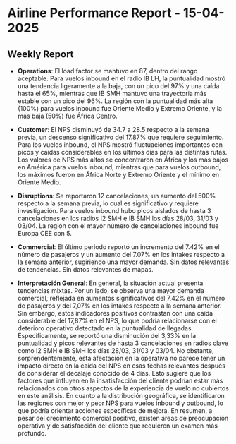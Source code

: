 # Airline Performance Report - 15-04-2025

## Weekly Report

- **Operations**: El load factor se mantuvo en 87, dentro del rango aceptable. Para vuelos inbound en el radio IB LH, la puntualidad mostró una tendencia ligeramente a la baja, con un pico del 97% y una caída hasta el 65%, mientras que IB SMH mantuvo una trayectoria más estable con un pico del 96%. La región con la puntualidad más alta (100%) para vuelos inbound fue Oriente Medio y Extremo Oriente, y la más baja (50%) fue África Centro.

- **Customer**: El NPS disminuyó de 34.7 a 28.5 respecto a la semana previa, un descenso significativo del 17.87% que requiere seguimiento. Para los vuelos inbound, el NPS mostró fluctuaciones importantes con picos y caídas considerables en los últimos días para las distintas rutas. Los valores de NPS más altos se concentraron en África y los más bajos en América para vuelos inbound, mientras que para vuelos outbound, los máximos fueron en África Norte y Extremo Oriente y el mínimo en Oriente Medio.

- **Disruptions**: Se reportaron 12 cancelaciones, un aumento del 500% respecto a la semana previa, lo cual es significativo y requiere investigación. Para vuelos inbound hubo picos aislados de hasta 3 cancelaciones en los radios I2 SMH e IB SMH los días 28/03, 31/03 y 03/04. La región con el mayor número de cancelaciones inbound fue Europa CEE con 5.

- **Commercial**: El último periodo reportó un incremento del 7.42% en el número de pasajeros y un aumento del 7.07% en los intakes respecto a la semana anterior, sugiriendo una mayor demanda. Sin datos relevantes de tendencias. Sin datos relevantes de mapas.

- **Interpretación General**: En general, la situación actual presenta tendencias mixtas. Por un lado, se observa una mayor demanda comercial, reflejada en aumentos significativos del 7,42% en el número de pasajeros y del 7,07% en los intakes respecto a la semana anterior. Sin embargo, estos indicadores positivos contrastan con una caída considerable del 17,87% en el NPS, lo que podría relacionarse con el deterioro operativo detectado en la puntualidad de llegadas. Específicamente, se reportó una disminución del 3,33% en la puntualidad y picos relevantes de hasta 3 cancelaciones en radios clave como I2 SMH e IB SMH los días 28/03, 31/03 y 03/04. No obstante, sorprendentemente, esta afectación en la operativa no parece tener un impacto directo en la caída del NPS en esas fechas relevantes después de considerar el decalaje conocido de 4 días. Esto sugiere que los factores que influyen en la insatisfacción del cliente podrían estar más relacionados con otros aspectos de la experiencia de vuelo no cubiertos en este análisis. En cuanto a la distribución geográfica, se identificaron las regiones con mejor y peor NPS para vuelos inbound y outbound, lo que podría orientar acciones específicas de mejora. En resumen, a pesar del crecimiento comercial positivo, existen áreas de preocupación operativa y de satisfacción del cliente que requieren un examen más profundo.

